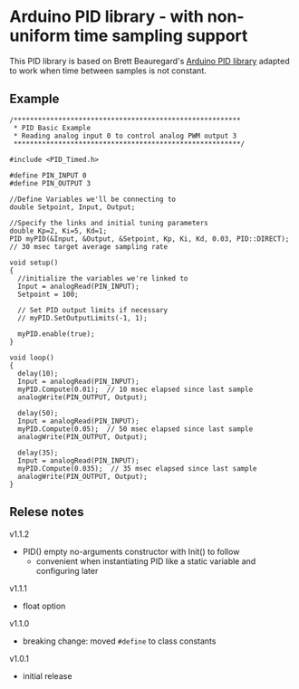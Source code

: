 # Arduino PID library - with non-uniform time sampling support

This PID library is based on Brett Beauregard's
[Arduino PID library](https://github.com/br3ttb/Arduino-PID-Library)
adapted to work when time between samples is not constant.

## Example
```
/********************************************************
 * PID Basic Example
 * Reading analog input 0 to control analog PWM output 3
 ********************************************************/

#include <PID_Timed.h>

#define PIN_INPUT 0
#define PIN_OUTPUT 3

//Define Variables we'll be connecting to
double Setpoint, Input, Output;

//Specify the links and initial tuning parameters
double Kp=2, Ki=5, Kd=1;
PID myPID(&Input, &Output, &Setpoint, Kp, Ki, Kd, 0.03, PID::DIRECT); // 30 msec target average sampling rate

void setup()
{
  //initialize the variables we're linked to
  Input = analogRead(PIN_INPUT);
  Setpoint = 100;

  // Set PID output limits if necessary
  // myPID.SetOutputLimits(-1, 1);
  
  myPID.enable(true);
}

void loop()
{
  delay(10);
  Input = analogRead(PIN_INPUT);
  myPID.Compute(0.01);  // 10 msec elapsed since last sample
  analogWrite(PIN_OUTPUT, Output);

  delay(50);
  Input = analogRead(PIN_INPUT);
  myPID.Compute(0.05);  // 50 msec elapsed since last sample
  analogWrite(PIN_OUTPUT, Output);

  delay(35);
  Input = analogRead(PIN_INPUT);
  myPID.Compute(0.035);  // 35 msec elapsed since last sample
  analogWrite(PIN_OUTPUT, Output);
}
```
## Relese notes

v1.1.2
- PID() empty no-arguments constructor with Init() to follow
  - convenient when instantiating PID like a static variable and configuring later

v1.1.1
- float option

v1.1.0
- breaking change: moved `#define` to class constants

v1.0.1
- initial release